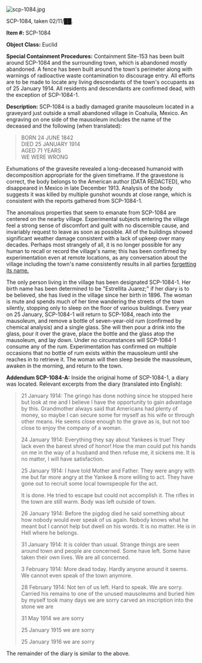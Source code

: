 ![scp-1084.jpg](http://scp-wiki.wdfiles.com/local--files/scp-1084/scp-1084.jpg)

SCP-1084, taken 02/11/██.

**Item #:** SCP-1084

**Object Class:** Euclid

**Special Containment Procedures:** Containment Site-153 has been built around SCP-1084 and the surrounding town, which is abandoned mostly abandoned. A fence has been built around the town's perimeter along with warnings of radioactive waste contamination to discourage entry. All efforts are to be made to locate any living descendants of the town's occupants as of 25 January 1914. All residents and descendants are confirmed dead, with the exception of SCP-1084-1.

**Description:** SCP-1084 is a badly damaged granite mausoleum located in a graveyard just outside a small abandoned village in Coahuila, Mexico. An engraving on one side of the mausoleum includes the name of the deceased and the following (when translated):

> BORN 24 JUNE 1842  
> DIED 25 JANUARY 1914  
> AGED 71 YEARS  
> WE WERE WRONG

Exhumations of the gravesite revealed a long-deceased humanoid with decomposition appropriate for the given timeframe. If the gravestone is correct, the body belongs to the American author \[DATA REDACTED\], who disappeared in Mexico in late December 1913. Analysis of the body suggests it was killed by multiple gunshot wounds at close range, which is consistent with the reports gathered from SCP-1084-1.

The anomalous properties that seem to emanate from SCP-1084 are centered on the nearby village. Experimental subjects entering the village feel a strong sense of discomfort and guilt with no discernible cause, and invariably request to leave as soon as possible. All of the buildings showed significant weather damage consistent with a lack of upkeep over many decades. Perhaps most strangely of all, it is no longer possible for any human to recall or record the village's name; this has been confirmed by experimentation even at remote locations, as any conversation about the village including the town's name consistently results in all parties [forgetting its name.](/scp-909)

The only person living in the village has been designated SCP-1084-1. Her birth name has been determined to be "Estrellita Juarez;" if her diary is to be believed, she has lived in the village since her birth in 1896. The woman is mute and spends much of her time wandering the streets of the town silently, stopping only to sleep on the floor of various buildings. Every year on 25 January, SCP-1084-1 will return to SCP-1084, reach into the mausoleum, and remove a bottle of seven-year-old rum (confirmed by chemical analysis) and a single glass. She will then pour a drink into the glass, pour it over the grave, place the bottle and the glass atop the mausoleum, and lay down. Under no circumstances will SCP-1084-1 consume any of the rum. Experimentation has confirmed on multiple occasions that no bottle of rum exists within the mausoleum until she reaches in to retrieve it. The woman will then sleep beside the mausoleum, awaken in the morning, and return to the town.

**Addendum SCP-1084-A:** Inside the original home of SCP-1084-1, a diary was located. Relevant excerpts from the diary (translated into English):

> 21 January 1914: The gringo has done nothing since he stopped here but look at me and I believe I have the opportunity to gain advantage by this. Grandmother always said that Americans had plenty of money, so maybe I can secure some for myself as his wife or through other means. He seems close enough to the grave as is, but not too close to enjoy the company of a woman.
> 
> 24 January 1914: Everything they say about Yankees is true! They lack even the barest shred of honor! How the man could put his hands on me in the way of a husband and then refuse me, it sickens me. It is no matter, I will have satisfaction.
> 
> 25 January 1914: I have told Mother and Father. They were angry with me but far more angry at the Yankee & more willing to act. They have gone out to recruit some local townspeople for the act.
> 
> It is done. He tried to escape but could not accomplish it. The rifles in the town are still warm. Body was left outside of town.
> 
> 26 January 1914: Before the pigdog died he said something about how nobody would ever speak of us again. Nobody knows what he meant but I cannot help but dwell on his words. It is no matter. He is in Hell where he belongs.
> 
> 31 January 1914: It is colder than usual. Strange things are seen around town and people are concerned. Some have left. Some have taken their own lives. We are all concerned.
> 
> 3 February 1914: More dead today. Hardly anyone around it seems. We cannot even speak of the town anymore.
> 
> 28 February 1914: Not ten of us left. Hard to speak. We are sorry. Carried his remains to one of the unused mausoleums and buried him by myself took many days we are sorry carved an inscription into the stone we are
> 
> 31 May 1914 we are sorry
> 
> 25 January 1915 we are sorry
> 
> 25 January 1916 we are sorry

The remainder of the diary is similar to the above.